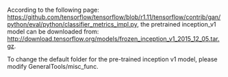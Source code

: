According to the following page: 
https://github.com/tensorflow/tensorflow/blob/r1.11/tensorflow/contrib/gan/python/eval/python/classifier_metrics_impl.py, the pretrained inception_v1 model can be downloaded from:
http://download.tensorflow.org/models/frozen_inception_v1_2015_12_05.tar.gz.

To change the default folder for the pre-trained inception v1 model, please modify GeneralTools/misc_func.
